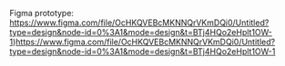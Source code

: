 Figma prototype: https://www.figma.com/file/OcHKQVEBcMKNNQrVKmDQi0/Untitled?type=design&node-id=0%3A1&mode=design&t=BTj4HQo2eHplt1OW-1)https://www.figma.com/file/OcHKQVEBcMKNNQrVKmDQi0/Untitled?type=design&node-id=0%3A1&mode=design&t=BTj4HQo2eHplt1OW-1
